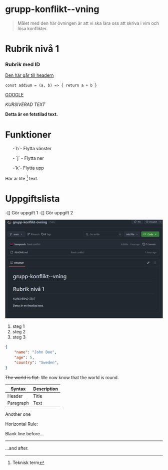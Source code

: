 # grupp-konflikt--vning
> Målet med den här övningen är att vi ska lära oss att skriva i vim och lösa konflikter.
# Rubrik nivå 1

<h3 id="hello-world">Rubrik med ID</h3>

[Den här går till headern](#hello-world)

``
const addSum = (a, b) => {
    return a + b
}
``

[GOOGLE](https://www.google.se/)

*KURSIVERAD TEXT*

**Detta är en fetstilad text.**
# Funktioner
<ul>-`h`- Flytta vänster</ul>
<ul>- `j` - Flytta ner</ul>
<ul>-`k`- Flytta upp</ul>

Här är lite [^1] text.
[^1]: Teknisk term


# Uppgiftslista
-[] Gör uppgift 1
-[] Gör uppgift 2



![Image of the project UI](./imageprojectui.png)

1. steg 1
2. steg 2
3. steg 3

```json
{
    "name": "John Doe",
    "age": 5,
    "country": "Sweden",
}
```

~~The world is flat.~~ We now know that the world is round.

| Syntax    | Description |
| ------    | ----------- |
| Header    | Title       |
| Paragraph | Text        |
Another one

Horizontal Rule:

Blank line before...

---

...and after.
 
